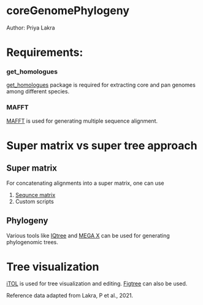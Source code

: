 # coreGenomePhylogeny 

Author: Priya Lakra

# Requirements: 

### get_homologues 

[get_homologues](http://eead-csic-compbio.github.io/get_homologues/manual/) package is required for extracting core and pan genomes among different species. 

### MAFFT 

[MAFFT](https://mafft.cbrc.jp/alignment/software/source.html) is used for generating multiple sequence alignment.

# Super matrix vs super tree approach 


## Super matrix 

For concatenating alignments into a super matrix, one can use 
1. [Sequnce matrix](http://www.ggvaidya.com/taxondna/) 
2. Custom scripts

## Phylogeny 

Various tools like [IQtree](http://www.iqtree.org) and [MEGA X](https://www.megasoftware.net) can be used for generating phylogenomic trees. 

# Tree visualization

[iTOL](https://itol.embl.de) is used for tree visualization and editing. [Figtree](http://tree.bio.ed.ac.uk/software/figtree/) can also be used. 


Reference data adapted from Lakra, P et al., 2021. 
